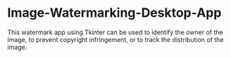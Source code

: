 # Image-Watermarking-Desktop-App

This watermark app using Tkinter can be used to identify the owner of the image, to prevent copyright infringement, or to track the distribution of the image.
